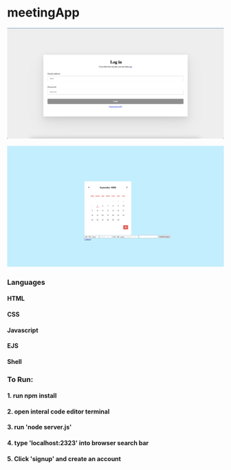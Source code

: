 # meetingApp

![login page](image/loginPageCalendar.png)

![calendar image](image/calendarimg.png)

### Languages

#### HTML
#### CSS
#### Javascript
#### EJS
#### Shell


### To Run:

#### 1. run npm install
#### 2. open interal code editor terminal
#### 3. run 'node server.js'
#### 4. type 'localhost:2323' into browser search bar
#### 5. Click 'signup' and create an account